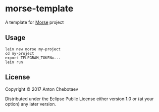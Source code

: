 # morse-template

A template for [Morse](https://github.com/Otann/morse) project

## Usage

    lein new morse my-project
    cd my-project
    export TELEGRAM_TOKEN=...
    lein run

## License

Copyright © 2017 Anton Chebotaev

Distributed under the Eclipse Public License either version 1.0 or (at
your option) any later version.
